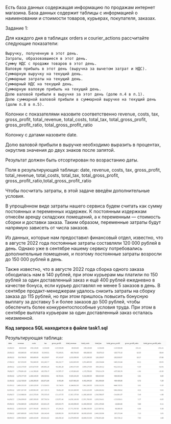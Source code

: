 Есть база данных содержащая информацию по продажам интернет магазина. База данных содержит таблицы с информацией о наименовании и стоимости товаров, курьерах, покупателя, заказах.  

Задание 1:

Для каждого дня в таблицах orders и courier_actions рассчитайте следующие показатели:

    Выручку, полученную в этот день.
    Затраты, образовавшиеся в этот день.
    Сумму НДС с продажи товаров в этот день.
    Валовую прибыль в этот день (выручка за вычетом затрат и НДС).
    Суммарную выручку на текущий день.
    Суммарные затраты на текущий день.
    Суммарный НДС на текущий день.
    Суммарную валовую прибыль на текущий день.
    Долю валовой прибыли в выручке за этот день (долю п.4 в п.1).
    Долю суммарной валовой прибыли в суммарной выручке на текущий день (долю п.8 в п.5).

Колонки с показателями назовите соответственно revenue, costs, tax, gross_profit, total_revenue, total_costs, total_tax, total_gross_profit, gross_profit_ratio, total_gross_profit_ratio

Колонку с датами назовите date.

Долю валовой прибыли в выручке необходимо выразить в процентах, округлив значения до двух знаков после запятой.

Результат должен быть отсортирован по возрастанию даты.

Поля в результирующей таблице: date, revenue, costs, tax, gross_profit, total_revenue, total_costs, total_tax, total_gross_profit, gross_profit_ratio,total_gross_profit_ratio

Чтобы посчитать затраты, в этой задаче введём дополнительные условия.

В упрощённом виде затраты нашего сервиса будем считать как сумму постоянных и переменных издержек. К постоянным издержкам отнесём аренду складских помещений, а к переменным — стоимость сборки и доставки заказа. Таким образом, переменные затраты будут напрямую зависеть от числа заказов.

Из данных, которые нам предоставил финансовый отдел, известно, что в августе 2022 года постоянные затраты составляли 120 000 рублей в день. Однако уже в сентябре нашему сервису потребовались дополнительные помещения, и поэтому постоянные затраты возросли до 150 000 рублей в день.

Также известно, что в августе 2022 года сборка одного заказа обходилась нам в 140 рублей, при этом курьерам мы платили по 150 рублей за один доставленный заказ и ещё 400 рублей ежедневно в качестве бонуса, если курьер доставлял не менее 5 заказов в день. В сентябре продакт-менеджерам удалось снизить затраты на сборку заказа до 115 рублей, но при этом пришлось повысить бонусную выплату за доставку 5 и более заказов до 500 рублей, чтобы обеспечить более конкурентоспособные условия труда. При этом в сентябре выплата курьерам за один доставленный заказ осталась неизменной.

**Код запроса SQL находится в файле task1.sql**

Результирующая таблица:
<img src="images/task1.jpg" alt="решение1" width="1000"> 
